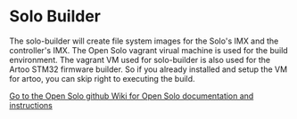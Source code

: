 # Solo Builder #
The solo-builder will create file system images for the Solo's IMX and the controller's IMX. The Open Solo vagrant virual machine is used for the build environment. The vagrant VM used for solo-builder is also used for the Artoo STM32 firmware builder. So if you already installed and setup the VM for artoo, you can skip right to executing the build.

[Go to the Open Solo github Wiki for Open Solo documentation and instructions](https://github.com/OpenSolo/OpenSolo/wiki/Solo-Builder)

